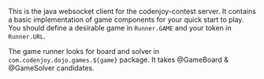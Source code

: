 This is the java websocket client for the codenjoy-contest server.
It contains a basic implementation of game components for your quick start to play.\
You should define a desirable game in `Runner.GAME` and your token in `Runner.URL`.

The game runner looks for board and solver in `com.codenjoy.dojo.games.${game}` package.
It takes @GameBoard & @GameSolver candidates.